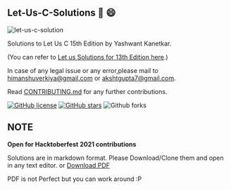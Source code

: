 ## Let-Us-C-Solutions :notebook: :smile:
![let-us-c-solution](https://github.com/hiverkiya/Let-Us-C-Solutions/blob/master/let-us-c-15-edition.jpg)

Solutions to Let Us C 15th Edition by Yashwant Kanetkar.

(You can refer to [Let us Solutions for 13th Edition here](https://garbagevalue.com/bs/let-us-c-solutions).)

In case of any legal issue or any error,please mail to himanshuverkiya@gmail.com or akshtgupta7@gmail.com.

Read [CONTRIBUTING.md](https://github.com/Verkiya/Let-Us-C-Solutions/blob/master/CONTRIBUTING.md) for any further contributions.

[![GitHub license](https://img.shields.io/github/license/Verkiya/Let-Us-C-Solutions.svg?style=for-the-badge)](https://github.com/Verkiya/Let-Us-C-Solutions/blob/master/LICENSE)
[![GitHub stars](https://img.shields.io/github/stars/Verkiya/Let-Us-C-Solutions.svg?style=for-the-badge)](https://github.com/Verkiya/Let-Us-C-Solutions/stargazers)
![Github forks](https://img.shields.io/github/forks/hiverkiya/Let-Us-C-Solutions?style=for-the-badge)

## NOTE

**Open for Hacktoberfest 2021 contributions**

Solutions are in markdown format. Please Download/Clone them and open in any text editor.
or 
[Download PDF](https://github.com/hiverkiya/Let-Us-C-Solutions/raw/master/Let%20us%20C%20Solutions.pdf)

PDF is not Perfect but you can work around :P





